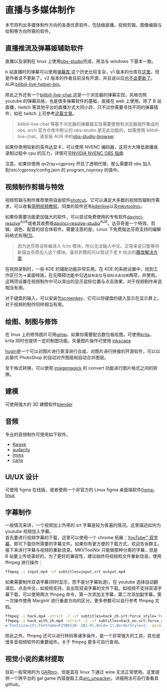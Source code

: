# 直播与多媒体制作

本节将列出多媒体制作方向的各类优质软件，包括做直播，视频剪辑，图像编辑与绘制等方向所需的软件。

## 直播推流及弹幕姬辅助软件

直播以及录制在 linux 上使用[obs-studio](https://www.archlinux.org/packages/community/x86_64/obs-studio/)完成，用法与 windows 下基本一致。

b 站直播时的弹幕可以使用[弹幕库](https://www.danmaku.live/),这个历史比较复杂，v1 版本的仓库在[这里](https://github.com/pandaGao/bilibili-live-helper)，但是作者说不更新了。v2 版本的作者目前没有开源，并且说以后[也不会更新了](https://t.bilibili.com/378501835576827480)。AUR:[bilibili-live-helper-bin](https://aur.archlinux.org/packages/bilibili-live-helper-bin/)。

除此之外还有一个[bilibili-live-chat](https://github.com/Tsuk1ko/bilibili-live-chat),这是一个浏览器的弹幕实现，风格仿照 youtube 的弹幕风格，也是很多弹幕软件的基础，直接在 web 上使用。除了 B 站直播，twitch 等其他平台的直播方式大同小异，只不过你需要寻找不同的弹幕插件，如在 twitch 上可参考[这篇文章](https://www.bilibili.com/read/cv10092277/)。

> bilibili-live-chat 等基于浏览器的弹幕姬实现需要使用有浏览器插件集成的 obs, arch 官方仓库中默认的 obs-studio 是无此功能的，如需使用 bilibili-live-chat，请安装 AUR 中的[obs-studio-browser](https://aur.archlinux.org/packages/obs-studio-browser/)

如果你使用较新的英伟达显卡，可以使用 NVENC 编码器，这将大大降低直播或录制过程中 cpu 的压力，详情可见[NVIDIA NVENC OBS 指南](https://www.nvidia.cn/geforce/guides/broadcasting-guide/)

注意，如果你使用 qv2ray+cgproxy 开启了透明代理，那么需要将 obs 加入到/etc/cgproxy/config.json 的 program_noproxy 的值中。

## 视频制作剪辑与特效

视频剪辑与制作推荐使用自由软件[shotcut](https://www.archlinux.org/packages/community/x86_64/shotcut/)。它可以满足大多数的视频剪辑制作需求，可以收看[简明视频教程](https://www.bilibili.com/video/BV1zb411H7J5/)。同类的软件还有[kdenlive](https://www.archlinux.org/packages/extra/x86_64/kdenlive/)以及[mkvtoolnix](https://archlinux.org/packages/extra/x86_64/mkvtoolnix-gui/)。

如果你需要功能更加强大的软件，可以尝试免费使用的专有软件[davinci-resolve](https://aur.archlinux.org/packages/davinci-resolve/)<sup>AUR</sup>或者其收费版[davinci-resolve-studio](https://aur.archlinux.org/packages/davinci-resolve-studio/)<sup>AUR</sup>。达芬奇是一个特效、剪辑、调色、配音的综合体软件。需要注意的是，Linux 下免费版达芬奇支持的编解码格式有限[[1]](https://documents.blackmagicdesign.com/SupportNotes/DaVinci_Resolve_15_Supported_Codec_List.pdf)。

> 因为达芬奇没有编译入 fcitx 模块，所以无法输入中文。正常来说只能等待新版达芬奇加入这个模块。喜欢折腾的可以尝试下老 K 给出的[魔改解决方案](https://www.csslayer.info/wordpress/fcitx-dev/a-case-study-how-to-compile-a-fcitx-platforminputcontext-plugin-for-a-proprietary-software-that-uses-qt-5/)

在视频录制时，一些 KDE 的辅助功能非常实用。在 KDE 的系统设置中，找到工作区行为->桌面特效，在无障碍功能中勾选`鼠标定位`与`鼠标点击动效`两项，并使用。这两项设置在视频制作中可以突出的显示鼠标位置与点击效果，对于视频制作来说相当有用。

对于键盘的输入，可以安装包[screenkey](https://archlinux.org/packages/community/any/screenkey/)，它可以将键盘的键入显示在显示屏上，对于视频的制作同样相当有用。

## 绘图、制图与修饰

在 linux 上的修饰图片可用[gimp](https://www.archlinux.org/packages/extra/x86_64/gimp/)。如果你需要配合数位板绘图，可使用[krita](https://www.archlinux.org/packages/extra/x86_64/krita/)，krita 同时也提供一定的制图功能。矢量图片操作可使用 [inkscape](https://www.archlinux.org/packages/extra/x86_64/inkscape/)

[hugin](https://archlinux.org/packages/community/x86_64/hugin/)是一个可以对图片进行景深进行合成、对图片进行拼接的开源软件，可以以此替代 PhotoShop 的自动对齐图层和自动合并图层。

至于格式转换，可以使用 [imagemagick](https://archlinux.org/packages/extra/x86_64/imagemagick/) 的 convert 功能进行图片格式之间的转换。

## 建模

可使用强大的 3D 建模软件[blender](https://archlinux.org/packages/community/x86_64/blender/)

## 音频

专业的音频制作可使用如下软件。

- [Kwave](https://archlinux.org/packages/extra/x86_64/kwave/)
- [audacity](https://archlinux.org/packages/community/x86_64/audacity/)
- [lmms](https://archlinux.org/packages/community/x86_64/lmms/)
- [carla](https://archlinux.org/packages/community/x86_64/carla/)

## UI/UX 设计

可使用 figma 在线版，或者使用一个非官方的 Linux figma 桌面端软件[figma-linux](https://github.com/Figma-Linux/figma-linux)

## 字幕制作

一般情况来讲，一个视频加上外带的 srt 字幕是较为普遍的情况。这里描述如何为 youtube 视频加入字幕。  
首先要进行视频字幕的下载，这里可以使用一个 chrome 拓展：[YouTube™ 双字幕](https://chrome.google.com/webstore/detail/youtube-dual-subtitles/hkbdddpiemdeibjoknnofflfgbgnebcm)，即可下载你所需要的字幕文件。如果你有更方便的下载方式，欢迎告诉群主。  
接下来进行字幕与视频的重新烧录。MKVToolNix 只能做那种分离的字幕，但是 B 站要上传烧录好的，为了更好的兼容性，建议始终将视频和文件重新烧录。使用 ffmpeg 进行操作：

```bash
ffmpeg -i input.mp4 -vf subtitles=input.srt output.mp4
```

如果需要制作双语字幕(同时显示，而不是分字幕轨道)，在 youtube 选择自动翻译后，点击中文，如视频支持，会出现双语字幕的文件下载。如视频不支持双语字幕下载，可以使用两次 ffmpeg 命令，第一次添加主字幕，第二次添加副字幕。第一次操作使用 MarginV 进行垂直方向的区分。更多参数可以自行参考 ffmpeg 文档。

```bash
ffmpeg -i hack.mp4 -strict -2 -vf subtitles=hack_zh.srt:force_style='Fontsize=20\,Fontname=FZYBKSJW--GB1-0\,MarginV=30\,Bold=-1\,BorderStyle=1' -qscale:v 3 hack_with_zh.mp4
ffmpeg -i hack_with_zh.mp4 -strict -2 -vf subtitles=hack_en.srt:force_style
='Fontsize=15\,Fontname=FZYBKSJW--GB1-0\,Bold=-1\,BorderStyle=1' -qscale:v 3 hack_with_double_subtitles.mp4
```

除此之外，ffmpeg 还可以进行转码等诸多操作，是一个非常强大的工具，其也是很多音视频软件的重要组件。关于 ffmpeg 更多可自行查询。

## 视觉小说的素材提取

目前一般常用的为 [GARbro](https://github.com/morkt/GARbro)，但是其在 linux 下通过 wine 无法正常使用。这里提供一个跨平台的 gal game 内容提取工具[arc_unpacker](https://aur.archlinux.org/packages/arc_unpacker-git/)。详细用法可自行查看其 github。
